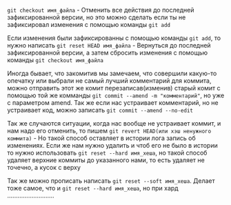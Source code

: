`git checkout имя_файла` - Отменить все действия до последней зафиксированной версии, но это можно сделать если ты не зафиксировал изменения с помощью команды `git add`

Если изменения были зафиксированны с помощью команды `git add`, то нужно написать `git reset HEAD имя_файла` - Вернуться до последней зафиксированной версии, а затем сбросить изменения с помощью команды `git checkout имя_файла`

Иногда бывает, что закомитив мы замечаем, что совершили какую-то опечатку или выбрали не самый лучший комментарий для коммита, можно отправить этот же комит перезаписав(изменив) старый комит с помощью той же комманды `git commit --amend -m "комментарий"`, но уже с параметром amend. Так же если нас устраивает комментарий, но не устраивает код, можно записать `git commit --amend --no-edit`

Так же случаются ситуации, когда нас вообще не устраивает коммит, и нам надо его отменить, то пишем `git revert HEAD(или хэш ненужного коммита)` - Но такой способ оставляет в истории лога запись об изменениях. Если же нам нужно удалить и чтоб его не было в истории то нужно использовать `git reset --hard имя_хеша`, но такой способ удаляет верхние коммиты до указанного нами, то есть удаляет не точечно, а кусок с верху

Так же можно прописать написать `git reset --soft имя_хеша`. Делает тоже самое, что и `git reset --hard имя_хеша`, но при хард ........................... 